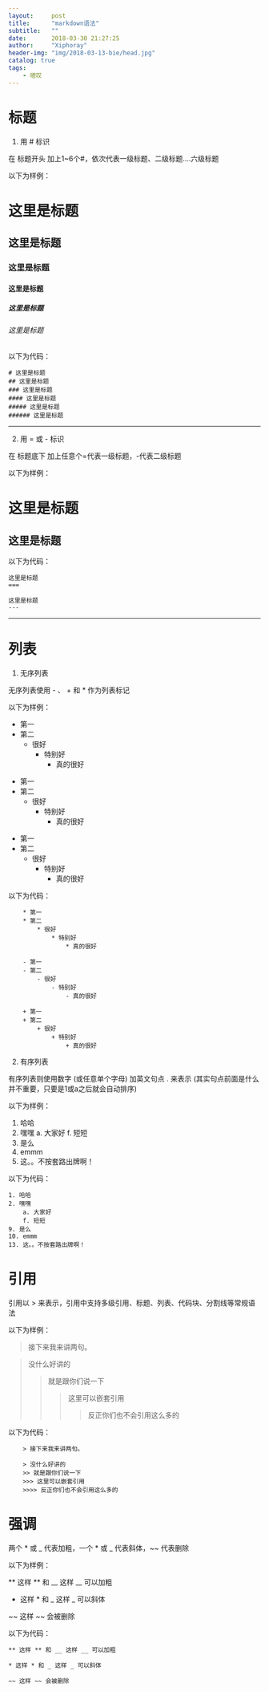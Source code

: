 ```yaml
---
layout:     post
title:      "markdown语法"
subtitle:   "" 
date:       2018-03-30 21:27:25
author:     "Xiphoray"
header-img: "img/2018-03-13-bie/head.jpg"
catalog: true
tags:     
    - 嗟叹
---
```



# 标题

1. 用 # 标识

在 标题开头 加上1~6个#，依次代表一级标题、二级标题....六级标题

以下为样例：

# 这里是标题
## 这里是标题
### 这里是标题
#### 这里是标题
##### 这里是标题
###### 这里是标题

以下为代码：

```
# 这里是标题
## 这里是标题
### 这里是标题
#### 这里是标题
##### 这里是标题
###### 这里是标题
```
---
2. 用 = 或 - 标识

在 标题底下 加上任意个=代表一级标题，-代表二级标题

以下为样例：

这里是标题
===

这里是标题
---

以下为代码：

```
这里是标题
===

这里是标题
---
```
---
# 列表

1. 无序列表

无序列表使用 - 、 + 和 * 作为列表标记

以下为样例：

* 第一
* 第二
	* 很好
		* 特别好
			* 真的很好
			 
- 第一
- 第二
	- 很好
		- 特别好
			- 真的很好
			
+ 第一
+ 第二
	+ 很好
		+ 特别好
			+ 真的很好
					
以下为代码：

```
	* 第一
	* 第二
		* 很好
			* 特别好
				* 真的很好
				 
	- 第一
	- 第二
		- 很好
			- 特别好
				- 真的很好
				
	+ 第一
	+ 第二
		+ 很好
			+ 特别好
				+ 真的很好
```

2. 有序列表

有序列表则使用数字 (或任意单个字母) 加英文句点 . 来表示
(其实句点前面是什么并不重要，只要是1或a之后就会自动排序)

以下为样例：

1. 哈哈
2. 嘿嘿
	a. 大家好
	f. 短短
9. 是么
10. emmm
13. 这。。不按套路出牌啊！

以下为代码：

```
1. 哈哈
2. 嘿嘿
	a. 大家好
	f. 短短
9. 是么
10. emmm
13. 这。。不按套路出牌啊！
```

# 引用

引用以 > 来表示，引用中支持多级引用、标题、列表、代码块、分割线等常规语法

以下为样例：

> 接下来我来讲两句。

> 没什么好讲的
>> 就是跟你们说一下
>>> 这里可以嵌套引用
>>>> 反正你们也不会引用这么多的

以下为代码：

```
	> 接下来我来讲两句。

	> 没什么好讲的
	>> 就是跟你们说一下
	>>> 这里可以嵌套引用
	>>>> 反正你们也不会引用这么多的
```

# 强调

两个 * 或 _ 代表加粗，一个 * 或 _ 代表斜体，~~ 代表删除

以下为样例：

** 这样 ** 和 __ 这样 __ 可以加粗

* 这样 * 和 _ 这样 _ 可以斜体

~~ 这样 ~~ 会被删除

以下为代码：

```
** 这样 ** 和 __ 这样 __ 可以加粗

* 这样 * 和 _ 这样 _ 可以斜体

~~ 这样 ~~ 会被删除
```
